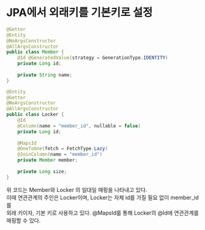 # JPA에서 외래키를 기본키로 설정

```java
@Getter
@Entity
@NoArgsConstructor
@AllArgsConstructor
public class Member {
    @Id @GeneratedValue(strategy = GenerationType.IDENTITY)
    private Long id;
    
    private String name;
}
```

```java
@Entity
@Getter
@NoArgsConstructor
@AllArgsConstructor
public class Locker {
    @Id
    @Column(name = "member_id", nullable = false)
    private Long id;
    
    @MapsId
    @OneToOne(fetch = FetchType.Lazy)
    @JoinColumn(name = "member_id")
    private Member member;
    
    private Long size;
}
```

위 코드는 Member와 Locker 의 일대일 매핑을 나타내고 있다.  
이때 연관관계의 주인은 Locker이며, Locker는 자체 id를 가질 필요 없이 member_id를  
외래 키이자, 기본 키로 사용하고 있다. @MapsId를 통해 Locker의 @Id에 연관관계를 매핑할 수 있다.